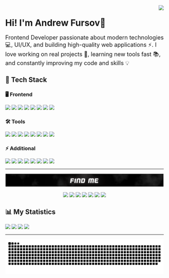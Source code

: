 <img align="right" src="https://visitor-badge.laobi.icu/badge?page_id=AnDrEyFuRsOvV.AnDrEyFuRsOvV">

# Hi! I'm Andrew Fursov🤙

<p style="font-size: 18px">
Frontend Developer passionate about modern technologies 💻, UI/UX, and building high-quality web applications ⚡.  
I love working on real projects 🎨, learning new tools fast 📚, and constantly improving my code and skills 💡
</p>
 
## <span >🚀 Tech Stack</span>

### <span >🖥️ Frontend</span>  
<p>
  <img src="https://img.shields.io/badge/JavaScript-F7DF1E?logo=javascript&logoColor=black"/>
  <img src="https://img.shields.io/badge/TypeScript-3178C6?logo=typescript&logoColor=white"/>
  <img src="https://img.shields.io/badge/React-61DAFB?logo=react&logoColor=black"/>
  <img src="https://img.shields.io/badge/Next.js-000000?logo=next.js&logoColor=white"/>
  <img src="https://img.shields.io/badge/TailwindCSS-06B6D4?logo=tailwindcss&logoColor=white"/>
  <img src="https://img.shields.io/badge/HTML5-E34F26?logo=html5&logoColor=white"/>
  <img src="https://img.shields.io/badge/CSS3-1572B6?logo=css3&logoColor=white"/>
  <img src="https://img.shields.io/badge/SCSS-CC6699?logo=sass&logoColor=white"/>
</p>

### <span>🛠️ Tools</span>  
<p>
  <img src="https://img.shields.io/badge/Git-F05032?logo=git&logoColor=white"/>
  <img src="https://img.shields.io/badge/GitHub-181717?logo=github&logoColor=white"/>
  <img src="https://img.shields.io/badge/GitLab-FC6D26?logo=gitlab&logoColor=white"/>
  <img src="https://img.shields.io/badge/Figma-F24E1E?logo=figma&logoColor=white"/>
  <img src="https://img.shields.io/badge/Chrome-4285F4?logo=googlechrome&logoColor=white"/>
  <img src="https://img.shields.io/badge/Postman-FF6C37?logo=postman&logoColor=white"/>
  <img src="https://img.shields.io/badge/Gulp-CF4647?logo=gulp&logoColor=white"/>
  <img src="https://img.shields.io/badge/Webpack-8DD6F9?logo=webpack&logoColor=black"/>
</p>

### <span >⚡ Additional</span>  
<p>
  <img src="https://img.shields.io/badge/Redux-764ABC?logo=redux&logoColor=white"/>
  <img src="https://img.shields.io/badge/Firebase-FFCA28?logo=firebase&logoColor=black"/>
  <img src="https://img.shields.io/badge/Node.js-339933?logo=node.js&logoColor=white"/>
  <img src="https://img.shields.io/badge/Express-000000?logo=express&logoColor=white"/>
  <img src="https://img.shields.io/badge/Jest-C21325?logo=jest&logoColor=white"/>
  <img src="https://img.shields.io/badge/Cypress-17202C?logo=cypress&logoColor=white"/>
  <img src="https://img.shields.io/badge/Responsive%20Design-000000?logo=responsive&logoColor=white"/>
  <img src="https://img.shields.io/badge/SEO-4285F4?logo=google&logoColor=white"/>
</p>

<!-- ### <span >📚 Currently Learning</span>  
<p>
  <img src="https://img.shields.io/badge/GraphQL-E10098?logo=graphql&logoColor=white"/>
  <img src="https://img.shields.io/badge/Three.js-000000?logo=three.js&logoColor=white"/>
  <img src="https://img.shields.io/badge/Docker-2496ED?logo=docker&logoColor=white"/>
</p> -->

---

<img src="./asets/MyTitle.png" alt="Find me" />
<p align="center">
  <a href="https://instagram.com/YOUR_INSTAGRAM"><img src="https://img.shields.io/badge/Instagram-%23E4405F.svg?&style=for-the-badge&logo=instagram&logoColor=white"/></a>
  <a href="https://t.me/YOUR_TELEGRAM"><img src="https://img.shields.io/badge/Telegram-%230088cc.svg?&style=for-the-badge&logo=telegram&logoColor=white"/></a>
  <a href="viber://chat?number=%2B380XXXXXXXXX"><img src="https://img.shields.io/badge/Viber-685EA9?style=for-the-badge&logo=viber&logoColor=white"/></a>
  <a href="https://discord.gg/YOUR_DISCORD"><img src="https://img.shields.io/badge/Discord-%235865F2.svg?&style=for-the-badge&logo=discord&logoColor=white"/></a>
  <a href="https://wa.me/380XXXXXXXXX"><img src="https://img.shields.io/badge/WhatsApp-25D366?style=for-the-badge&logo=whatsapp&logoColor=white"/></a>
  <a href="mailto:YOUR_EMAIL@gmail.com"><img src="https://img.shields.io/badge/Gmail-D14836?style=for-the-badge&logo=gmail&logoColor=white"/></a>
  <a href="https://yourportfolio.com"><img src="https://img.shields.io/badge/Portfolio-%23000000.svg?&style=for-the-badge&logo=vercel&logoColor=white"/></a>
</p>

## <span >📊 My Statistics</span>


<div>



<!-- GitHub Streak -->
  <img src="https://github-readme-streak-stats.herokuapp.com?user=AnDrEyFuRsOvV&theme=dark&background=000000&hide_border=false&border=FFFFFF&ring=00C0FF&fire=00C0FF&currStreakLabel=FFFFFF&sideNums=FFFFFF&sideLabels=FFFFFF&dates=AAAAAA"/>
  
  <img src="./asets/MyGif.gif"/>
  
  <!-- Stats Overview -->
  <img src="https://github-readme-stats.vercel.app/api?username=AnDrEyFuRsOvV&show_icons=true&theme=dark&bg_color=000000&hide_border=false&border_color=FFFFFF&title_color=FFFFFF&text_color=FFFFFF&icon_color=00C0FF" height="170"/>

  <!-- Most Used Languages -->
  <img src="https://github-readme-stats.vercel.app/api/top-langs/?username=AnDrEyFuRsOvV&layout=compact&theme=dark&bg_color=000000&hide_border=false&border_color=FFFFFF&title_color=FFFFFF&text_color=FFFFFF" height="170" />

</div>

---

<p align="center">
  <img src="https://github.com/Platane/snk/raw/output/github-contribution-grid-snake-dark.svg" alt="GitHub Contribution Snake"/>
</p>

